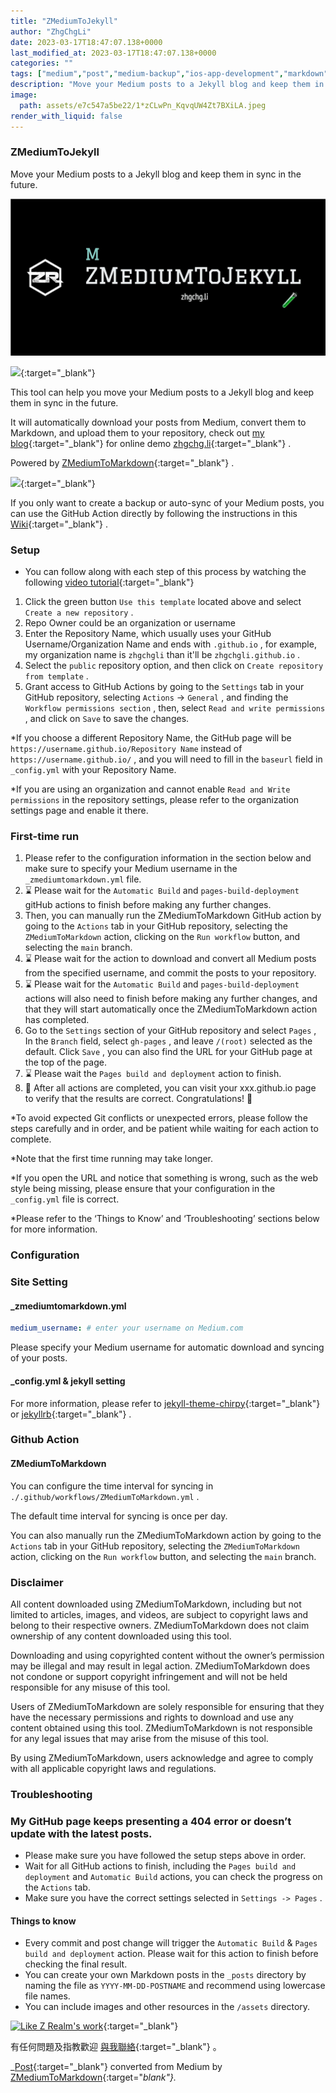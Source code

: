 ```yaml
---
title: "ZMediumToJekyll"
author: "ZhgChgLi"
date: 2023-03-17T18:47:07.138+0000
last_modified_at: 2023-03-17T18:47:07.138+0000
categories: ""
tags: ["medium","post","medium-backup","ios-app-development","markdown"]
description: "Move your Medium posts to a Jekyll blog and keep them in sync in the future."
image:
  path: assets/e7c547a5be22/1*zCLwPn_KqvqUW4Zt7BXiLA.jpeg
render_with_liquid: false
---
```


### ZMediumToJekyll

Move your Medium posts to a Jekyll blog and keep them in sync in the future\.


![](/assets/e7c547a5be22/1*zCLwPn_KqvqUW4Zt7BXiLA.jpeg)



[![](https://opengraph.githubassets.com/8296549530b9d1537b7b05f38b9abbb6463757f770f2622a11632b3ff32eee19/ZhgChgLi/ZMediumToJekyll)](https://github.com/ZhgChgLi/ZMediumToJekyll){:target="_blank"}


This tool can help you move your Medium posts to a Jekyll blog and keep them in sync in the future\.

It will automatically download your posts from Medium, convert them to Markdown, and upload them to your repository, check out [my blog](https://github.com/ZhgChgLi/zhgchgli.github.io/){:target="_blank"} for online demo [zhgchg\.li](https://zhgchg.li/){:target="_blank"} \.

Powered by [ZMediumToMarkdown](https://github.com/ZhgChgLi/ZMediumToMarkdown){:target="_blank"} \.


[![](https://repository-images.githubusercontent.com/493527574/9b5b7025-cc95-4e81-84a9-b38706093c27)](https://github.com/ZhgChgLi/ZMediumToMarkdown){:target="_blank"}


If you only want to create a backup or auto\-sync of your Medium posts, you can use the GitHub Action directly by following the instructions in this [Wiki](https://github.com/ZhgChgLi/ZMediumToMarkdown/wiki/How-to-use-Github-Action-as-your-free-&-no-code-Medium-Posts-backup-service){:target="_blank"} \.
### Setup
- You can follow along with each step of this process by watching the following [video tutorial](https://www.youtube.com/watch?v=qsnZKFL3vks){:target="_blank"}

1. Click the green button `Use this template` located above and select `Create a new repository` \.
2. Repo Owner could be an organization or username
3. Enter the Repository Name, which usually uses your GitHub Username/Organization Name and ends with `.github.io` , for example, my organization name is `zhgchgli` than it'll be `zhgchgli.github.io` \.
4. Select the `public` repository option, and then click on `Create repository from template` \.
5. Grant access to GitHub Actions by going to the `Settings` tab in your GitHub repository, selecting `Actions` \-> `General` , and finding the `Workflow permissions section` , then, select `Read and write permissions` , and click on `Save` to save the changes\.


\*If you choose a different Repository Name, the GitHub page will be `https://username.github.io/Repository Name` instead of `https://username.github.io/` , and you will need to fill in the `baseurl` field in `_config.yml` with your Repository Name\.

\*If you are using an organization and cannot enable `Read and Write permissions` in the repository settings, please refer to the organization settings page and enable it there\.
### First\-time run
1. Please refer to the configuration information in the section below and make sure to specify your Medium username in the `_zmediumtomarkdown.yml` file\.
2. ⌛️ Please wait for the `Automatic Build` and `pages-build-deployment` gitHub actions to finish before making any further changes\.
3. Then, you can manually run the ZMediumToMarkdown GitHub action by going to the `Actions` tab in your GitHub repository, selecting the `ZMediumToMarkdown` action, clicking on the `Run workflow` button, and selecting the `main` branch\.
4. ⌛️ Please wait for the action to download and convert all Medium posts from the specified username, and commit the posts to your repository\.
5. ⌛️ Please wait for the `Automatic Build` and `pages-build-deployment` actions will also need to finish before making any further changes, and that they will start automatically once the ZMediumToMarkdown action has completed\.
6. Go to the `Settings` section of your GitHub repository and select `Pages` , In the `Branch` field, select `gh-pages` , and leave `/(root)` selected as the default\. Click `Save` , you can also find the URL for your GitHub page at the top of the page\.
7. ⌛️ Please wait the `Pages build and deployment` action to finish\.
8. 🎉 After all actions are completed, you can visit your xxx\.github\.io page to verify that the results are correct\. Congratulations\! 🎉


\*To avoid expected Git conflicts or unexpected errors, please follow the steps carefully and in order, and be patient while waiting for each action to complete\.

\*Note that the first time running may take longer\.

\*If you open the URL and notice that something is wrong, such as the web style being missing, please ensure that your configuration in the `_config.yml` file is correct\.

\*Please refer to the ‘Things to Know’ and ‘Troubleshooting’ sections below for more information\.
### Configuration
### Site Setting
#### \_zmediumtomarkdown\.yml
```yaml
medium_username: # enter your username on Medium.com
```

Please specify your Medium username for automatic download and syncing of your posts\.
#### \_config\.yml & jekyll setting

For more information, please refer to [jekyll\-theme\-chirpy](https://github.com/cotes2020/jekyll-theme-chirpy/){:target="_blank"} or [jekyllrb](https://jekyllrb.com/){:target="_blank"} \.
### Github Action
#### ZMediumToMarkdown

You can configure the time interval for syncing in `./.github/workflows/ZMediumToMarkdown.yml` \.

The default time interval for syncing is once per day\.

You can also manually run the ZMediumToMarkdown action by going to the `Actions` tab in your GitHub repository, selecting the `ZMediumToMarkdown` action, clicking on the `Run workflow` button, and selecting the `main` branch\.
### Disclaimer

All content downloaded using ZMediumToMarkdown, including but not limited to articles, images, and videos, are subject to copyright laws and belong to their respective owners\. ZMediumToMarkdown does not claim ownership of any content downloaded using this tool\.

Downloading and using copyrighted content without the owner’s permission may be illegal and may result in legal action\. ZMediumToMarkdown does not condone or support copyright infringement and will not be held responsible for any misuse of this tool\.

Users of ZMediumToMarkdown are solely responsible for ensuring that they have the necessary permissions and rights to download and use any content obtained using this tool\. ZMediumToMarkdown is not responsible for any legal issues that may arise from the misuse of this tool\.

By using ZMediumToMarkdown, users acknowledge and agree to comply with all applicable copyright laws and regulations\.
### Troubleshooting
### My GitHub page keeps presenting a 404 error or doesn’t update with the latest posts\.
- Please make sure you have followed the setup steps above in order\.
- Wait for all GitHub actions to finish, including the `Pages build and deployment` and `Automatic Build` actions, you can check the progress on the `Actions` tab\.
- Make sure you have the correct settings selected in `Settings -> Pages` \.

#### Things to know
- Every commit and post change will trigger the `Automatic Build` & `Pages build and deployment` action\. Please wait for this action to finish before checking the final result\.
- You can create your own Markdown posts in the `_posts` directory by naming the file as `YYYY-MM-DD-POSTNAME` and recommend using lowercase file names\.
- You can include images and other resources in the `/assets` directory\.



[![Like Z Realm's work](https://button.like.co/images/og/likebutton.png "Like Z Realm's work")](https://button.like.co/in/like/zhgchgli){:target="_blank"}


有任何問題及指教歡迎 [與我聯絡](https://www.zhgchg.li/contact){:target="_blank"} 。



_[Post](https://blog.zhgchg.li/zmediumtojekyll-e7c547a5be22){:target="_blank"} converted from Medium by [ZMediumToMarkdown](https://github.com/ZhgChgLi/ZMediumToMarkdown){:target="_blank"}._
